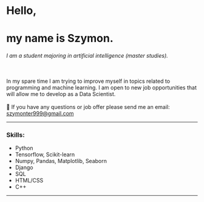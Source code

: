 # Hello, 
# my name is Szymon.
###### I am a student majoring in artificial intelligence (master studies).
</br>
In my spare time I am trying to improve myself in topics related to programming and machine learning. I am open to new job opportunities that will allow me to develop as a Data Scientist.
</br>
</br>
💬 If you have any questions or job offer please send me an email: <a href="mailto:szymonter999@gmail.com">szymonter999@gmail.com</a>

<hr>

### Skills: 
- Python
- Tensorflow, Scikit-learn
- Numpy, Pandas, Matplotlib, Seaborn
- Django
- SQL
- HTML/CSS
- C++

<hr>
